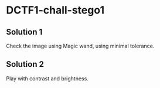 # DCTF1-chall-stego1

## Solution 1

Check the image using Magic wand, using minimal tolerance.

## Solution 2

Play with contrast and brightness.
